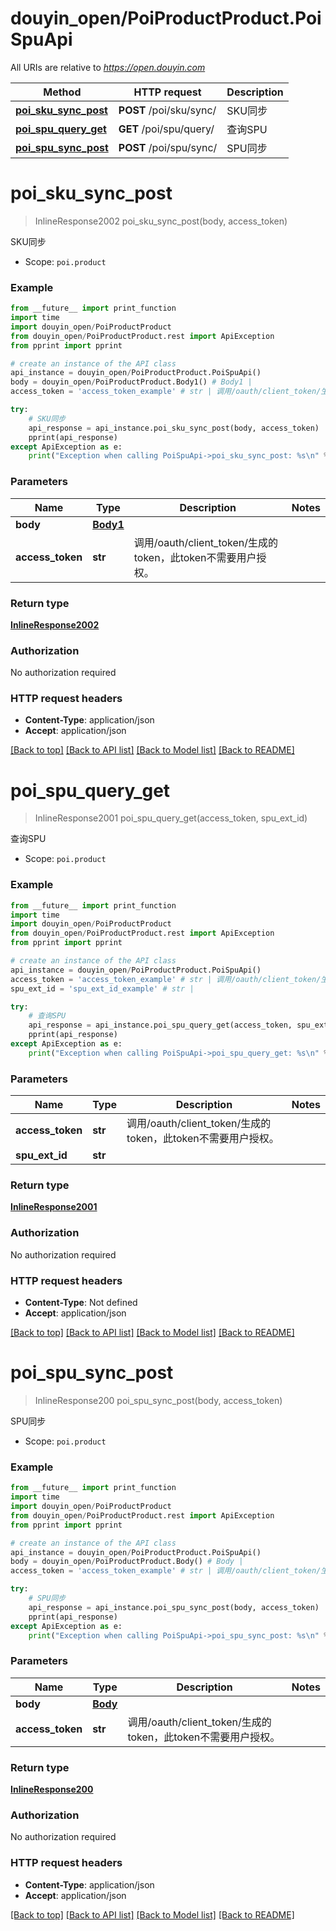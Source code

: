 # douyin_open/PoiProductProduct.PoiSpuApi

All URIs are relative to *https://open.douyin.com*

Method | HTTP request | Description
------------- | ------------- | -------------
[**poi_sku_sync_post**](PoiSpuApi.md#poi_sku_sync_post) | **POST** /poi/sku/sync/ | SKU同步
[**poi_spu_query_get**](PoiSpuApi.md#poi_spu_query_get) | **GET** /poi/spu/query/ | 查询SPU
[**poi_spu_sync_post**](PoiSpuApi.md#poi_spu_sync_post) | **POST** /poi/spu/sync/ | SPU同步

# **poi_sku_sync_post**
> InlineResponse2002 poi_sku_sync_post(body, access_token)

SKU同步

* Scope: `poi.product` 

### Example
```python
from __future__ import print_function
import time
import douyin_open/PoiProductProduct
from douyin_open/PoiProductProduct.rest import ApiException
from pprint import pprint

# create an instance of the API class
api_instance = douyin_open/PoiProductProduct.PoiSpuApi()
body = douyin_open/PoiProductProduct.Body1() # Body1 | 
access_token = 'access_token_example' # str | 调用/oauth/client_token/生成的token，此token不需要用户授权。

try:
    # SKU同步
    api_response = api_instance.poi_sku_sync_post(body, access_token)
    pprint(api_response)
except ApiException as e:
    print("Exception when calling PoiSpuApi->poi_sku_sync_post: %s\n" % e)
```

### Parameters

Name | Type | Description  | Notes
------------- | ------------- | ------------- | -------------
 **body** | [**Body1**](Body1.md)|  | 
 **access_token** | **str**| 调用/oauth/client_token/生成的token，此token不需要用户授权。 | 

### Return type

[**InlineResponse2002**](InlineResponse2002.md)

### Authorization

No authorization required

### HTTP request headers

 - **Content-Type**: application/json
 - **Accept**: application/json

[[Back to top]](#) [[Back to API list]](../README.md#documentation-for-api-endpoints) [[Back to Model list]](../README.md#documentation-for-models) [[Back to README]](../README.md)

# **poi_spu_query_get**
> InlineResponse2001 poi_spu_query_get(access_token, spu_ext_id)

查询SPU

* Scope: `poi.product` 

### Example
```python
from __future__ import print_function
import time
import douyin_open/PoiProductProduct
from douyin_open/PoiProductProduct.rest import ApiException
from pprint import pprint

# create an instance of the API class
api_instance = douyin_open/PoiProductProduct.PoiSpuApi()
access_token = 'access_token_example' # str | 调用/oauth/client_token/生成的token，此token不需要用户授权。
spu_ext_id = 'spu_ext_id_example' # str | 

try:
    # 查询SPU
    api_response = api_instance.poi_spu_query_get(access_token, spu_ext_id)
    pprint(api_response)
except ApiException as e:
    print("Exception when calling PoiSpuApi->poi_spu_query_get: %s\n" % e)
```

### Parameters

Name | Type | Description  | Notes
------------- | ------------- | ------------- | -------------
 **access_token** | **str**| 调用/oauth/client_token/生成的token，此token不需要用户授权。 | 
 **spu_ext_id** | **str**|  | 

### Return type

[**InlineResponse2001**](InlineResponse2001.md)

### Authorization

No authorization required

### HTTP request headers

 - **Content-Type**: Not defined
 - **Accept**: application/json

[[Back to top]](#) [[Back to API list]](../README.md#documentation-for-api-endpoints) [[Back to Model list]](../README.md#documentation-for-models) [[Back to README]](../README.md)

# **poi_spu_sync_post**
> InlineResponse200 poi_spu_sync_post(body, access_token)

SPU同步

* Scope: `poi.product` 

### Example
```python
from __future__ import print_function
import time
import douyin_open/PoiProductProduct
from douyin_open/PoiProductProduct.rest import ApiException
from pprint import pprint

# create an instance of the API class
api_instance = douyin_open/PoiProductProduct.PoiSpuApi()
body = douyin_open/PoiProductProduct.Body() # Body | 
access_token = 'access_token_example' # str | 调用/oauth/client_token/生成的token，此token不需要用户授权。

try:
    # SPU同步
    api_response = api_instance.poi_spu_sync_post(body, access_token)
    pprint(api_response)
except ApiException as e:
    print("Exception when calling PoiSpuApi->poi_spu_sync_post: %s\n" % e)
```

### Parameters

Name | Type | Description  | Notes
------------- | ------------- | ------------- | -------------
 **body** | [**Body**](Body.md)|  | 
 **access_token** | **str**| 调用/oauth/client_token/生成的token，此token不需要用户授权。 | 

### Return type

[**InlineResponse200**](InlineResponse200.md)

### Authorization

No authorization required

### HTTP request headers

 - **Content-Type**: application/json
 - **Accept**: application/json

[[Back to top]](#) [[Back to API list]](../README.md#documentation-for-api-endpoints) [[Back to Model list]](../README.md#documentation-for-models) [[Back to README]](../README.md)

